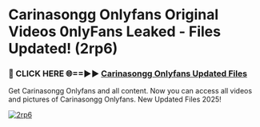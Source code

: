 # Carinasongg Onlyfans Original Videos 0nlyFans Leaked - Files Updated! (2rp6)

<h3>🔴 CLICK HERE 🌐==►► <a href="https://tinyurl.com/ehrbuxhb" rel="nofollow">Carinasongg Onlyfans Updated Files</a></h3>

Get Carinasongg Onlyfans and all content. Now you can access all videos and pictures of Carinasongg Onlyfans. New Updated Files 2025!

[![2rp6](https://i.imgur.com/lVYEuWS.gif)](https://tinyurl.com/ehrbuxhb)
